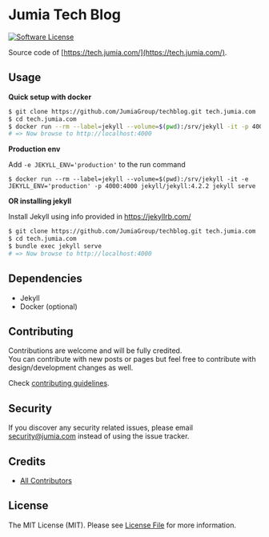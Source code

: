 # Jumia Tech Blog

[![Software License][ico-license]](LICENSE)    

Source code of [https://tech.jumia.com/](https://tech.jumia.com/).

## Usage

**Quick setup with docker**
```bash
$ git clone https://github.com/JumiaGroup/techblog.git tech.jumia.com
$ cd tech.jumia.com
$ docker run --rm --label=jekyll --volume=$(pwd):/srv/jekyll -it -p 4000:4000 jekyll/jekyll:4.2.2 jekyll serve
# => Now browse to http://localhost:4000
```

**Production env**

Add `-e JEKYLL_ENV='production'` to the run command

``$ docker run --rm --label=jekyll --volume=$(pwd):/srv/jekyll -it -e JEKYLL_ENV='production' -p 4000:4000 jekyll/jekyll:4.2.2 jekyll serve``

**OR installing jekyll**

Install Jekyll using info provided in https://jekyllrb.com/
```bash
$ git clone https://github.com/JumiaGroup/techblog.git tech.jumia.com
$ cd tech.jumia.com
$ bundle exec jekyll serve
# => Now browse to http://localhost:4000
```


## Dependencies
- Jekyll
- Docker (optional)


## Contributing
Contributions are welcome and will be fully credited.   
You can contribute with new posts or pages but feel free to contribute with design/development changes as well.  

Check [contributing guidelines](CONTRIBUTING.md).


## Security

If you discover any security related issues, please email security@jumia.com instead of using the issue tracker.

## Credits

- [All Contributors][link-contributors]

## License

The MIT License (MIT). Please see [License File](LICENSE) for more information.

[ico-license]: https://img.shields.io/badge/license-MIT-brightgreen.svg?style=flat-square
[link-contributors]: ../../contributors

